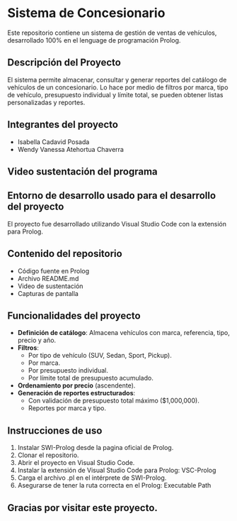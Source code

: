 # Sistema de Concesionario

Este repositorio contiene un sistema de gestión de ventas de vehículos, desarrollado 100% en el lenguage de programación Prolog.

## Descripción del Proyecto
El sistema permite almacenar, consultar y generar reportes del catálogo de vehículos de un concesionario. Lo hace por medio de filtros por marca, tipo de vehículo, presupuesto individual y límite total, se pueden obtener listas personalizadas y reportes. 

## Integrantes del proyecto
- Isabella Cadavid Posada
- Wendy Vanessa Atehortua Chaverra

## Video sustentación del programa


## Entorno de desarrollo usado para el desarrollo del proyecto
El proyecto fue desarrollado utilizando Visual Studio Code con la extensión para Prolog.

## Contenido del repositorio 
- Código fuente en Prolog 
- Archivo README.md
- Video de sustentación
- Capturas de pantalla

## Funcionalidades del proyecto
- **Definición de catálogo**: Almacena vehículos con marca, referencia, tipo, precio y año.
- **Filtros**:
  - Por tipo de vehículo (SUV, Sedan, Sport, Pickup).
  - Por marca.
  - Por presupuesto individual.
  - Por límite total de presupuesto acumulado.
- **Ordenamiento por precio** (ascendente).
- **Generación de reportes estructurados**:
  - Con validación de presupuesto total máximo ($1,000,000).
  - Reportes por marca y tipo.

## Instrucciones de uso
1. Instalar SWI-Prolog desde la pagina oficial de Prolog.
2. Clonar el repositorio.
3. Abrir el proyecto en Visual Studio Code.
4. Instalar la extensión de Visual Studio Code para Prolog: VSC-Prolog
5. Carga el archivo .pl en el intérprete de SWI-Prolog.
6. Asegurarse de tener la ruta correcta en el Prolog: Executable Path

## Gracias por visitar este proyecto.
